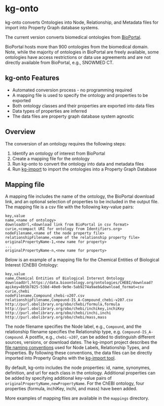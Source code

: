 # kg-onto

kg-onto converts Ontologies into Node, Relationship, and Metadata files for import into Property Graph database systems.

The current version converts biomedical ontologies from [BioPortal](https://bioportal.bioontology.org/).

BioPortal hosts more than 900 ontologies from the biomedical domain. Note, while the majority of ontologies in BioPortal are freely available, some ontologies have access restrictions or data use agreements and are not directly available from BioPortal, e.g., SNOWMED CT.

## kg-onto Features
* Automated conversion process - no programming required
* A mapping file is used to specify the ontology and properties to be exported
* Both ontology classes and their properties are exported into data files
* Data types of properties are inferred
* The data files are property graph database system agnostic


## Overview
The conversion of an ontology requires the following steps:
1. Identify an ontology of interest from BioPortal
2. Create a mapping file for the ontology
3. Run kg-onto to convert the ontology into data and metadata files
4. Run [kg-import](https://github.com/sbl-sdsc/kg-import) to import the ontologies into a Property Graph Database

## Mapping file
A mapping file includes the name of the ontology, the BioPortal download link, and an optional selection of properties to be included in the output file. The mapping file is a csv file with the following key-value pairs:


```
key,value
name,<name of ontology>
downloadUrl,<download link from BioPortal in csv format>
curie,<compact URI for ontology from Identifiers.org>
nodeFilename,<name of the node property file>
relationshipFilename,<name of the relationship property file>
originalPropertyName-1,<new name for property>
...
originalPropertyName-n,<new name for property>
```

Below is an example of a mapping file for the Chemical Entities of Biological Interest (ChEBI) Ontology:
```
key,value
name,Chemical Entities of Biological Interest Ontology
downloadUrl,https://data.bioontology.org/ontologies/CHEBI/download?apikey=8b5b7825-538d-40e0-9e9e-5ab9274a9aeb&download_format=csv
curie,chebi
nodeFilename,Compound_chebi-v207.csv
relationshipFilename,Compound-IS_A-Compound_chebi-v207.csv
http://purl.obolibrary.org/obo/chebi/formula,formula
http://purl.obolibrary.org/obo/chebi/inchikey,inchiKey
http://purl.obolibrary.org/obo/chebi/inchi,inchi
http://purl.obolibrary.org/obo/chebi/mass,mass
```

The node filename specifies the Node label, e.g., `Compound`, and the relationship filename specifies the Relationship type, e.g. `Compound-IS_A-Compound`. A postfix, e.g., `chebi-v207`, can be added to distinguish different sources, versions, or download dates. The kg-import project describes the [file naming conventions](https://github.com/sbl-sdsc/kg-import#naming-conventions) used for Node Labels, Relationship Types, and Properties. By following these conventions, the data files can be directly imported into Property Graphs with the [kg-import tool](https://github.com/sbl-sdsc/kg-import).

By default, kg-onto includes the node properties: id, name, synonymes, definition, and url for each class in the ontology. Additional properties can be added by specifying additional key-value pairs of `originalPropertyName,newPropertyName`. For the ChEBI ontology, four properties (formula, inchiKey, inchi, and mass) have been added.

More examples of mapping files are available in the `mappings` directory.


